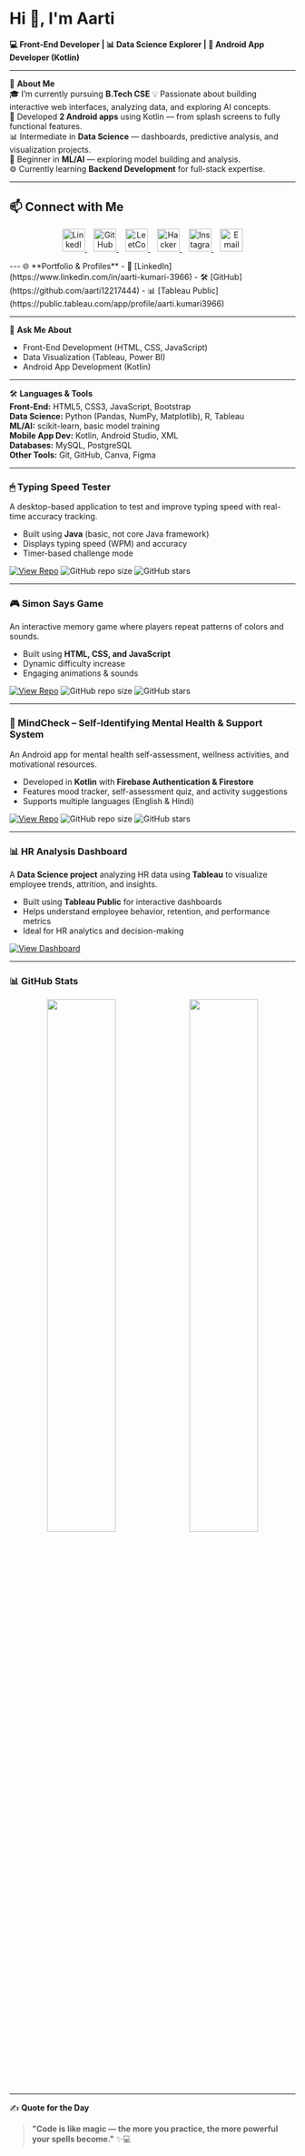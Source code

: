 # Hi 👋, I'm Aarti

**💻 Front-End Developer | 📊 Data Science Explorer | 📱 Android App Developer (Kotlin)**

---

🌱 **About Me**  
🎓 I’m currently pursuing **B.Tech CSE** 
💡 Passionate about building interactive web interfaces, analyzing data, and exploring AI concepts.  
📱 Developed **2 Android apps** using Kotlin — from splash screens to fully functional features.  
📊 Intermediate in **Data Science** — dashboards, predictive analysis, and visualization projects.  
🤖 Beginner in **ML/AI** — exploring model building and analysis.  
⚙️ Currently learning **Backend Development** for full-stack expertise.

---
## 📫 Connect with Me

<p align="center">
  <a href="https://www.linkedin.com/in/aarti-kumari-169588252/" target="_blank">
    <img src="https://cdn.jsdelivr.net/npm/simple-icons@v10/icons/linkedin.svg" alt="LinkedIn" height="40" width="40"/>
  </a>
  &nbsp;&nbsp;
  <a href="https://github.com/aarti12217444" target="_blank">
    <img src="https://cdn.jsdelivr.net/npm/simple-icons@v10/icons/github.svg" alt="GitHub" height="40" width="40"/>
  </a>
  &nbsp;&nbsp;
  <a href="https://leetcode.com/u/Aarti_kashyap/" target="_blank">
    <img src="https://cdn.jsdelivr.net/npm/simple-icons@v10/icons/leetcode.svg" alt="LeetCode" height="40" width="40"/>
  </a>
  &nbsp;&nbsp;
  <a href="https://www.hackerrank.com/profile/aartikumari99344" target="_blank">
    <img src="https://cdn.jsdelivr.net/npm/simple-icons@v10/icons/hackerrank.svg" alt="HackerRank" height="40" width="40"/>
  </a>
  &nbsp;&nbsp;
  <a href="https://www.instagram.com/aartikumari99344/?next=%2F&hl=en" target="_blank">
    <img src="https://cdn.jsdelivr.net/npm/simple-icons@v10/icons/instagram.svg" alt="Instagram" height="40" width="40"/>
  </a>
  &nbsp;&nbsp;
  <a href="mailto:aartikumari99344@gmail.com" target="_blank">
    <img src="https://cdn.jsdelivr.net/npm/simple-icons@v10/icons/gmail.svg" alt="Email" height="40" width="40"/>
  </a>
</p>
---
🌐 **Portfolio & Profiles**  
- 💼 [LinkedIn](https://www.linkedin.com/in/aarti-kumari-3966)  
- 🛠 [GitHub](https://github.com/aarti12217444)  
- 📊 [Tableau Public](https://public.tableau.com/app/profile/aarti.kumari3966)

---

💬 **Ask Me About**  
- Front-End Development (HTML, CSS, JavaScript)  
- Data Visualization (Tableau, Power BI)  
- Android App Development (Kotlin)  

---

🛠 **Languages & Tools**  
**Front-End:** HTML5, CSS3, JavaScript, Bootstrap  
**Data Science:** Python (Pandas, NumPy, Matplotlib), R, Tableau  
**ML/AI:** scikit-learn, basic model training  
**Mobile App Dev:** Kotlin, Android Studio, XML  
**Databases:** MySQL, PostgreSQL  
**Other Tools:** Git, GitHub, Canva, Figma  

---



### 🖱 Typing Speed Tester
A desktop-based application to test and improve typing speed with real-time accuracy tracking.  
- Built using **Java** (basic, not core Java framework)  
- Displays typing speed (WPM) and accuracy  
- Timer-based challenge mode  

[![View Repo](https://img.shields.io/badge/GitHub-View%20Repository-blue?logo=github)](https://github.com/aarti12217444/Typing-Speed-Tester)
![GitHub repo size](https://img.shields.io/github/repo-size/aarti12217444/Typing-Speed-Tester)
![GitHub stars](https://img.shields.io/github/stars/aarti12217444/Typing-Speed-Tester?style=social)

---

### 🎮 Simon Says Game
An interactive memory game where players repeat patterns of colors and sounds.  
- Built using **HTML, CSS, and JavaScript**  
- Dynamic difficulty increase  
- Engaging animations & sounds  

[![View Repo](https://img.shields.io/badge/GitHub-View%20Repository-blue?logo=github)](https://github.com/aarti12217444/Simon-saya-game)
![GitHub repo size](https://img.shields.io/github/repo-size/aarti12217444/Simon-saya-game)
![GitHub stars](https://img.shields.io/github/stars/aarti12217444/Simon-saya-game?style=social)

---

### 🧠 MindCheck – Self-Identifying Mental Health & Support System
An Android app for mental health self-assessment, wellness activities, and motivational resources.  
- Developed in **Kotlin** with **Firebase Authentication & Firestore**  
- Features mood tracker, self-assessment quiz, and activity suggestions  
- Supports multiple languages (English & Hindi)  

[![View Repo](https://img.shields.io/badge/GitHub-View%20Repository-blue?logo=github)](https://github.com/aarti12217444/abc)
![GitHub repo size](https://img.shields.io/github/repo-size/aarti12217444/abc)
![GitHub stars](https://img.shields.io/github/stars/aarti12217444/abc?style=social)

---

### 📊 HR Analysis Dashboard
A **Data Science project** analyzing HR data using **Tableau** to visualize employee trends, attrition, and insights.  
- Built using **Tableau Public** for interactive dashboards  
- Helps understand employee behavior, retention, and performance metrics  
- Ideal for HR analytics and decision-making  

[![View Dashboard](https://img.shields.io/badge/Tableau-View%20Dashboard-orange?logo=tableau)](https://public.tableau.com/app/profile/aarti.kumari3966/viz/dashboard_17289683320690/HRANALYSIS)

---

### 📊 GitHub Stats
<p align="center">
  <img src="https://github-readme-stats.vercel.app/api?username=aarti12217444&show_icons=true&theme=radical" width="49%" />
  <img src="https://github-readme-stats.vercel.app/api/top-langs/?username=aarti12217444&layout=compact&theme=radical" width="49%" />
</p>

---


✍️ **Quote for the Day**  
> **"Code is like magic — the more you practice, the more powerful your spells become."** ✨💻
